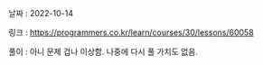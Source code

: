 날짜 : 2022-10-14

링크 : https://programmers.co.kr/learn/courses/30/lessons/60058

풀이 :
아니 문제 겁나 이상함.
나중에 다시 풀 가치도 없음.
